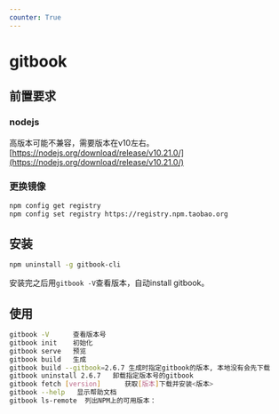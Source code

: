 ```yaml
---
counter: True
---
```


# gitbook

## 前置要求

### nodejs

高版本可能不兼容，需要版本在v10左右。 [https://nodejs.org/download/release/v10.21.0/](https://nodejs.org/download/release/v10.21.0/)

### 更换镜像

```bash
npm config get registry
npm config set registry https://registry.npm.taobao.org
```

## 安装

```bash
npm uninstall -g gitbook-cli
```

安装完之后用`gitbook -V`查看版本，自动install gitbook。

## 使用

```bash
gitbook -V      查看版本号
gitbook init    初始化
gitbook serve   预览
gitbook build   生成
gitbook build --gitbook=2.6.7 生成时指定gitbook的版本, 本地没有会先下载
gitbook uninstall 2.6.7   卸载指定版本号的gitbook
gitbook fetch [version]      获取[版本]下载并安装<版本>
gitbook --help   显示帮助文档
gitbook ls-remote  列出NPM上的可用版本：
```
